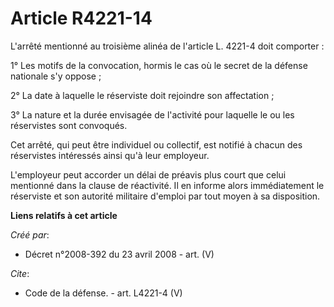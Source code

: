 # Article R4221-14

L'arrêté mentionné au troisième alinéa de l'article L. 4221-4 doit comporter : 

1° Les motifs de la convocation, hormis le cas où le secret de la défense nationale s'y oppose ; 

2° La date à laquelle le réserviste doit rejoindre son affectation ; 

3° La nature et la durée envisagée de l'activité pour laquelle le ou les réservistes sont convoqués. 

Cet arrêté, qui peut être individuel ou collectif, est notifié à chacun des réservistes intéressés ainsi qu'à leur employeur.

L'employeur peut accorder un délai de préavis plus court que celui mentionné dans la clause de réactivité. Il en informe
alors immédiatement le réserviste et son autorité militaire d'emploi par tout moyen à sa disposition.

**Liens relatifs à cet article**

_Créé par_:

  - Décret n°2008-392 du 23 avril 2008 - art. (V)

_Cite_:

  - Code de la défense. - art. L4221-4 (V)
